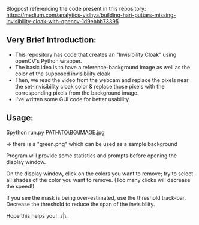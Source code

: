 Blogpost referencing the code present in this repository: https://medium.com/analytics-vidhya/building-hari-puttars-missing-invisibility-cloak-with-opencv-1d9ebbb73395 

## Very Brief Introduction:

* This repository has code that creates an "Invisibility Cloak" using openCV's Python wrapper.
* The basic idea is to have a reference-background image as well as the color of the supposed invisibility cloak
* Then, we read the video from the webcam and replace the pixels near the set-invisibility cloak color & replace those pixels with the corresponding pixels from the background image.
* I've written some GUI code for better usability.

## Usage:

$python run.py PATH\TO\BG\IMAGE.jpg

-> there is a "green.png" which can be used as a sample background

Program will provide some statistics and prompts before opening the display window.

On the display window, click on the colors you want to remove; try to select all shades of the color you want to remove. (Too many clicks will decrease the speed!)

If you see the mask is being over-estimated, use the threshold track-bar. Decrease the threshold to reduce the span of the invisibility.


Hope this helps you!
_/|\\\_ 
